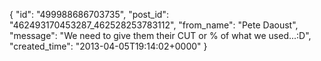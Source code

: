  {
   "id": "499988686703735",
   "post_id": "462493170453287_462528253783112",
   "from_name": "Pete Daoust",
   "message": "We need to give them their CUT or % of what we used...:D",
   "created_time": "2013-04-05T19:14:02+0000"
 }
